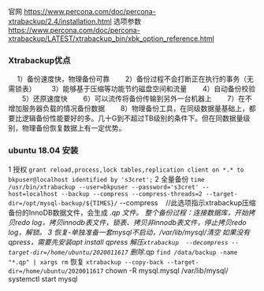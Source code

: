 官网 https://www.percona.com/doc/percona-xtrabackup/2.4/installation.html
选项参数 https://www.percona.com/doc/percona-xtrabackup/LATEST/xtrabackup_bin/xbk_option_reference.html
### Xtrabackup优点

　    1）备份速度快，物理备份可靠
　　2）备份过程不会打断正在执行的事务（无需锁表）
　　3）能够基于压缩等功能节约磁盘空间和流量
　　4）自动备份校验
　　5）还原速度快
　　6）可以流传将备份传输到另外一台机器上
　　7）在不增加服务器负载的情况备份数据
　　8）物理备份工具，在同级数据量基础上，都要比逻辑备份性能要好的多。几十G到不超过TB级别的条件下。但在同数据量级别，物理备份恢复数据上有一定优势。
 ### ubuntu 18.04 安装
1 授权
`grant reload,process,lock tables,replication client on *.* to bkpuser@localhost identified by 's3cret';`
2 全量备份
`time /usr/bin/xtrabackup --user=bkpuser --password='s3cret' --host=localhost --backup --compress --compress-threads=2 --target-dir=/opt/mysql-backup/${TIMES}/`
--compress    //此选项指示xtrabackup压缩备份的InnoDB数据文件，会生成 *.qp 文件。
整个备份过程：连接数据库，开始拷贝redo log，拷贝innodb表文件，锁表、拷贝非innodb表文件，停止拷贝redo log，解锁。
3 恢复-单独准备一套mysql不启动，/var/lib/mysql/清空
如果没有qpress，需要先安装apt install qpress
解压`xtrabackup  --decompress --target-dir=/home/ubuntu/2020011617`
删除*.qp `find /data/backup -name "*.qp" | xargs rm`
恢复 `xtrabackup --copy-back --target-dir=/home/ubuntu/2020011617`
chown -R mysql.mysql /var/lib/mysql/
systemctl start mysql

